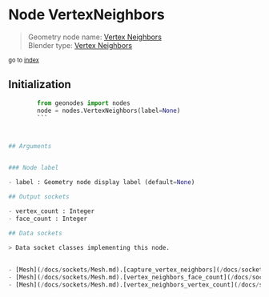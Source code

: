 
# Node VertexNeighbors

> Geometry node name: [Vertex Neighbors](https://docs.blender.org/manual/en/latest/modeling/geometry_nodes/mesh/vertex_neighbors.html)<br>
  Blender type: [Vertex Neighbors](https://docs.blender.org/api/current/bpy.types.GeometryNodeInputMeshVertexNeighbors.html)
  
<sub>go to [index](/docs/index.md)</sub>

## Initialization

```python
        from geonodes import nodes
        node = nodes.VertexNeighbors(label=None)
        ```



## Arguments


### Node label

- label : Geometry node display label (default=None)

## Output sockets

- vertex_count : Integer
- face_count : Integer

## Data sockets

> Data socket classes implementing this node.
  
  
- [Mesh](/docs/sockets/Mesh.md).[capture_vertex_neighbors](/docs/sockets/Mesh.md#capture_vertex_neighbors) : Capture attribute
- [Mesh](/docs/sockets/Mesh.md).[vertex_neighbors_face_count](/docs/sockets/Mesh.md#vertex_neighbors_face_count) : Attribute
- [Mesh](/docs/sockets/Mesh.md).[vertex_neighbors_vertex_count](/docs/sockets/Mesh.md#vertex_neighbors_vertex_count) : Attribute
  
